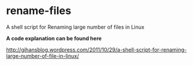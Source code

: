 rename-files
============

A shell script for Renaming large number of files in Linux

<b> A code explanation can be found here </b>

http://gihansblog.wordpress.com/2011/10/29/a-shell-script-for-renaming-large-number-of-file-in-linux/
